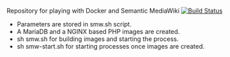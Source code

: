 Repository for playing with Docker and Semantic MediaWiki  [![Build Status](https://travis-ci.org/toniher/docker-SemanticMediaWiki.svg?branch=raspbian)](https://travis-ci.org/toniher/docker-SemanticMediaWiki)

* Parameters are stored in smw.sh script.
* A MariaDB and a NGINX based PHP images are created.
* sh smw.sh for building images and starting the process.
* sh smw-start.sh for starting processes once images are created.

